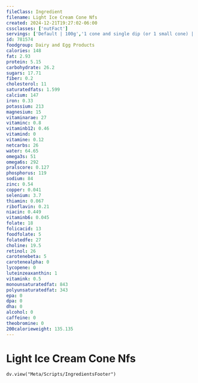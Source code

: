 ```yaml
---
fileClass: Ingredient
filename: Light Ice Cream Cone Nfs
created: 2024-12-21T19:27:02-06:00
cssclasses: ['nutFact']
servings: ['Default | 100g','1 cone and single dip (or 1 small cone) | 78','1 cone and double dip (or 1 large cone) | 143','1 small fast food cone (include dairy queen) | 186','1 large fast food cone (include dairy queen) | 311']
id: 781574
foodgroup: Dairy and Egg Products 
calories: 148
fat: 2.93
protein: 5.15
carbohydrate: 26.2
sugars: 17.71
fiber: 0.2
cholesterol: 11
saturatedfats: 1.599
calcium: 147
iron: 0.33
potassium: 213
magnesium: 15
vitaminarae: 27
vitaminc: 0.8
vitaminb12: 0.46
vitamind: 0
vitamine: 0.12
netcarbs: 26
water: 64.65
omega3s: 51
omega6s: 292
pralscore: 0.127
phosphorus: 119
sodium: 84
zinc: 0.54
copper: 0.041
selenium: 3.7
thiamin: 0.067
riboflavin: 0.21
niacin: 0.449
vitaminb6: 0.045
folate: 18
folicacid: 13
foodfolate: 5
folatedfe: 27
choline: 19.5
retinol: 26
carotenebeta: 5
carotenealpha: 0
lycopene: 0
luteinzeaxanthin: 1
vitamink: 0.5
monounsaturatedfat: 843
polyunsaturatedfat: 343
epa: 0
dpa: 0
dha: 0
alcohol: 0
caffeine: 0
theobromine: 0
200calorieweight: 135.135
---
```


# Light Ice Cream Cone Nfs

```dataviewjs
dv.view("Meta/Scripts/IngredientsFooter")
```